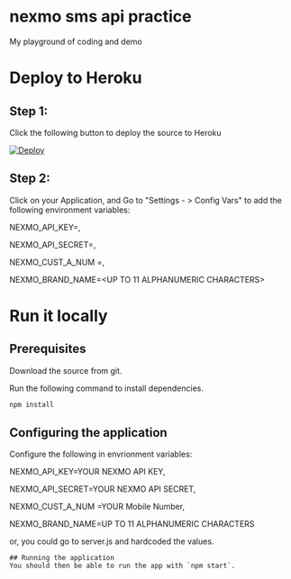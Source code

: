 # nexmo sms api practice 
My playground of coding and demo

# Deploy to Heroku

## Step 1: 

Click the following button to deploy the source to Heroku

[![Deploy](https://www.herokucdn.com/deploy/button.svg)](https://heroku.com/deploy?template=https://github.com/kopi-kosong/nexmo-sms-api.git)

## Step 2: 

Click on your Application, and Go to "Settings - > Config Vars" to add the following environment variables:

NEXMO_API_KEY=<YOUR NEXMO API KEY>,

NEXMO_API_SECRET=<YOUR NEXMO API SECRET>,

NEXMO_CUST_A_NUM =<YOUR Mobile Number>,

NEXMO_BRAND_NAME=<UP TO 11 ALPHANUMERIC CHARACTERS>

# Run it locally

## Prerequisites
Download the source from git.

Run the following command to install dependencies.

```bash
npm install
```

## Configuring the application

Configure the following in envrionment variables:

NEXMO_API_KEY=YOUR NEXMO API KEY,

NEXMO_API_SECRET=YOUR NEXMO API SECRET,

NEXMO_CUST_A_NUM =YOUR Mobile Number,

NEXMO_BRAND_NAME=UP TO 11 ALPHANUMERIC CHARACTERS

or, you could go to server.js and hardcoded the values.

```
## Running the application
You should then be able to run the app with `npm start`.
